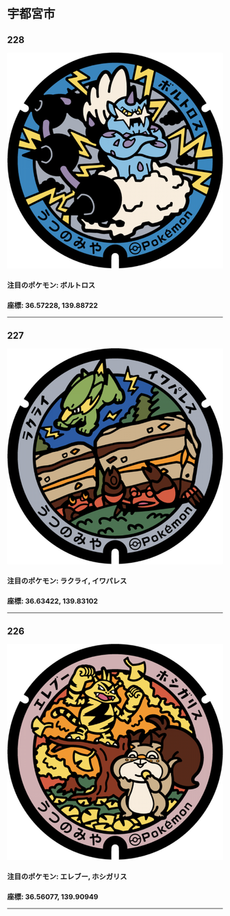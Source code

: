 # 宇都宮市
## 228
![228](../../Images/228.png "228")
### 注目のポケモン: ボルトロス
### 座標: 36.57228, 139.88722
---
## 227
![227](../../Images/227.png "227")
### 注目のポケモン: ラクライ, イワパレス
### 座標: 36.63422, 139.83102
---
## 226
![226](../../Images/226.png "226")
### 注目のポケモン: エレブー, ホシガリス
### 座標: 36.56077, 139.90949
---